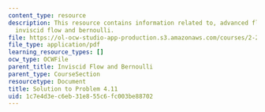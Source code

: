 ```yaml
---
content_type: resource
description: This resource contains information related to, advanced fluid mechanics,
  inviscid flow and bernoulli.
file: https://ol-ocw-studio-app-production.s3.amazonaws.com/courses/2-25-advanced-fluid-mechanics-fall-2013/1c7e4d3ec6eb31e855c6fc003be88702_MIT2_25F13_Shapi4.11_Solu.pdf
file_type: application/pdf
learning_resource_types: []
ocw_type: OCWFile
parent_title: Inviscid Flow and Bernoulli
parent_type: CourseSection
resourcetype: Document
title: Solution to Problem 4.11
uid: 1c7e4d3e-c6eb-31e8-55c6-fc003be88702
---
```


